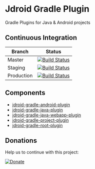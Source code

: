 # Jdroid Gradle Plugin
Gradle Plugins for Java & Android projects

## Continuous Integration
|Branch|Status|
| ------------- | ------------- |
|Master|[![Build Status](https://travis-ci.org/maxirosson/jdroid-gradle-plugin.svg?branch=master)](https://travis-ci.org/maxirosson/jdroid-gradle-plugin)|
|Staging|[![Build Status](https://api.travis-ci.org/maxirosson/jdroid-gradle-plugin.svg?branch=staging)](https://travis-ci.org/maxirosson/jdroid-gradle-plugin)|
|Production|[![Build Status](https://api.travis-ci.org/maxirosson/jdroid-gradle-plugin.svg?branch=production)](https://travis-ci.org/maxirosson/jdroid-gradle-plugin)|

## Components

* [jdroid-gradle-android-plugin](/jdroid-gradle-android-plugin)
* [jdroid-gradle-java-plugin](/jdroid-gradle-java-plugin)
* [jdroid-gradle-java-webapp-plugin](/jdroid-gradle-java-webapp-plugin)
* [jdroid-gradle-project-plugin](/jdroid-gradle-project-plugin)
* [jdroid-gradle-root-plugin](/jdroid-gradle-root-plugin)

## Donations
Help us to continue with this project:

[![Donate](https://www.paypalobjects.com/en_US/i/btn/btn_donate_LG.gif)](https://www.paypal.com/cgi-bin/webscr?cmd=_s-xclick&hosted_button_id=2UEBTRTSCYA9L)
